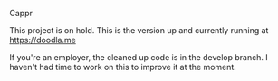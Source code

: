 Cappr

This project is on hold. This is the version up and currently running at https://doodla.me

If you're an employer, the cleaned up code is in the develop branch. I haven't had time to work on this to improve it at the moment.
